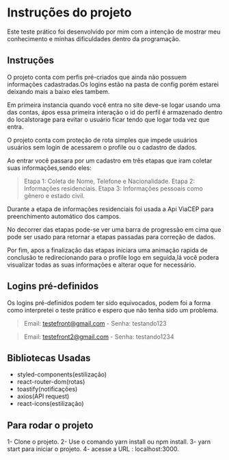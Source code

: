 # Instruções do projeto

Este teste prático foi desenvolvido por mim com a intenção de mostrar meu conhecimento e minhas dificuldades dentro da programação.

## **Instruções**

O projeto conta com perfis pré-criados que ainda não possuem informações cadastradas.Os logins estão na pasta de config porém estarei deixando mais a baixo eles tambem.

Em primeira instancia quando você entra no site deve-se logar usando uma das contas, ápos essa primeira interação o id do perfil é armazenado dentro do localstorage para evitar o usuário ficar tendo que logar toda vez que entra.

O projeto conta com proteção de rota simples que impede usuários usuários sem login de acessarem o profile ou o cadastro de dados.

Ao entrar você passara por um cadastro em três etapas que iram coletar suas informações,sendo eles:

> Etapa 1: Coleta de Nome, Telefone e Nacionalidade.
> Etapa 2: Informações residenciais.
> Etapa 3: Informações pessoais como gênero e estado civil.

Durante a etapa de informações residenciais foi usada a Api ViaCEP para preenchimento automático dos campos.

No decorrer das etapas pode-se ver uma barra de progressão em cima que pode ser usado para retornar a etapas passadas para correção de dados.

Por fim, apos a finalização das etapas iniciara uma animação rapida de conclusão te redirecionando para o profile logo em seguida,lá você podera visualizar todas as suas informações e alterar oque for necessário.

## **Logins pré-definidos**

Os logins pré-definidos podem ter sido equivocados, podem foi a forma como interpretei o teste prático e espero que não tenha sido um problema.

> Email: testefront@gmail.com - Senha: testando123

> Email: testefront2@gmail.com - Senha: testando1234

## **Bibliotecas Usadas**

- styled-components(estilização)
- react-router-dom(rotas)
- toastify(notificações)
- axios(API request)
- react-icons(estilização)

## **Para rodar o projeto**

1- Clone o projeto.
2- Use o comando yarn install ou npm install.
3- yarn start para iniciar o projeto.
4- acesse a URL : localhost:3000.
